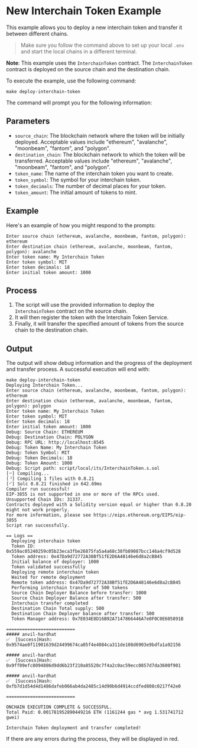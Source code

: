 # New Interchain Token Example

This example allows you to deploy a new interchain token and transfer it between different chains.

> Make sure you follow the command above to set up your local `.env` and start the local chains in a different terminal.

**Note**: This example uses the `InterchainToken` contract. The `InterchainToken` contract is deployed on the source chain and the destination chain.

To execute the example, use the following command:

```
make deploy-interchain-token
```

The command will prompt you for the following information:

## Parameters

- `source_chain`: The blockchain network where the token will be initially deployed. Acceptable values include "ethereum", "avalanche", "moonbeam", "fantom", and "polygon".
- `destination_chain`: The blockchain network to which the token will be transferred. Acceptable values include "ethereum", "avalanche", "moonbeam", "fantom", and "polygon".
- `token_name`: The name of the interchain token you want to create.
- `token_symbol`: The symbol for your interchain token.
- `token_decimals`: The number of decimal places for your token.
- `token_amount`: The initial amount of tokens to mint.
  
## Example

Here's an example of how you might respond to the prompts:

```
Enter source chain (ethereum, avalanche, moonbeam, fantom, polygon): ethereum
Enter destination chain (ethereum, avalanche, moonbeam, fantom, polygon): avalanche
Enter token name: My Interchain Token
Enter token symbol: MIT
Enter token decimals: 18
Enter initial token amount: 1000
```

## Process

1. The script will use the provided information to deploy the `InterchainToken` contract on the source chain.
2. It will then register the token with the Interchain Token Service.
3. Finally, it will transfer the specified amount of tokens from the source chain to the destination chain.

## Output

The output will show debug information and the progress of the deployment and transfer process. A successful execution will end with:

```
make deploy-interchain-token
Deploying Interchain Token...
Enter source chain (ethereum, avalanche, moonbeam, fantom, polygon): ethereum
Enter destination chain (ethereum, avalanche, moonbeam, fantom, polygon): polygon
Enter token name: My Interchain Token
Enter token symbol: MIT
Enter token decimals: 18
Enter initial token amount: 1000
Debug: Source Chain: ETHEREUM
Debug: Destination Chain: POLYGON
Debug: RPC URL: http://localhost:8545
Debug: Token Name: My Interchain Token
Debug: Token Symbol: MIT
Debug: Token Decimals: 18
Debug: Token Amount: 1000
Debug: Script path: script/local/its/InterchainToken.s.sol
[⠒] Compiling...
[⠘] Compiling 1 files with 0.8.21
[⠊] Solc 0.8.21 finished in 642.69ms
Compiler run successful!
EIP-3855 is not supported in one or more of the RPCs used.
Unsupported Chain IDs: 31337.
Contracts deployed with a Solidity version equal or higher than 0.8.20 might not work properly.
For more information, please see https://eips.ethereum.org/EIPS/eip-3855
Script ran successfully.

== Logs ==
  Deploying interchain token
  Token ID: 0x559ac05240259c05b23eca3fbe26875fa5a4a68c38fb89087bcc146a4cf9d528
  Token address: 0x47Da9d72772A38Bf51fE2D6A48146e6d8a2cB845
  Initial balance of deployer: 1000
  Token validated successfully
  Deploying remote interchain token
  Waited for remote deployment
  Remote token address: 0x47Da9d72772A38Bf51fE2D6A48146e6d8a2cB845
  Performing interchain transfer of 500 tokens
  Source Chain Deployer Balance before transfer: 1000
  Source Chain Deployer Balance after transfer: 500
  Interchain transfer completed
  Destination Chain Total supply: 500
  Destination Chain Deployer balance after transfer: 500
  Token Manager address: 0x7E034E8D16B92A7147866446A7e0F0C0E605891B

==========================
##### anvil-hardhat
✅  [Success]Hash: 0x9574ae0f11901639d24499674ca05f4e4084ca311de108d6903e9bdfa1a92156

##### anvil-hardhat
✅  [Success]Hash: 0x9ff09efc8094886d9dd6b23f210a85520c7f4a2c0ac59ecc0857d7da3600f901

##### anvil-hardhat
✅  [Success]Hash: 0xfb7d1d54d4d1486dafeb066ab4da2485c14d90b6d4914ccdfed808c0217f42e0

==========================

ONCHAIN EXECUTION COMPLETE & SUCCESSFUL.
Total Paid: 0.001781952890449216 ETH (1161244 gas * avg 1.531741712 gwei)

Interchain Token deployment and transfer completed!
```

If there are any errors during the process, they will be displayed in red.
